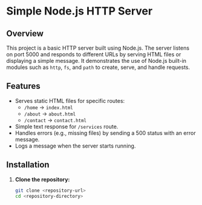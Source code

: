 # Simple Node.js HTTP Server

## Overview

This project is a basic HTTP server built using Node.js. The server listens on port 5000 and responds to different URLs by serving HTML files or displaying a simple message. It demonstrates the use of Node.js built-in modules such as `http`, `fs`, and `path` to create, serve, and handle requests.

## Features

- Serves static HTML files for specific routes:
  - `/home` → `index.html`
  - `/about` → `about.html`
  - `/contact` → `contact.html`
- Simple text response for `/services` route.
- Handles errors (e.g., missing files) by sending a 500 status with an error message.
- Logs a message when the server starts running.

## Installation

1. **Clone the repository:**
   ```bash
   git clone <repository-url>
   cd <repository-directory>
